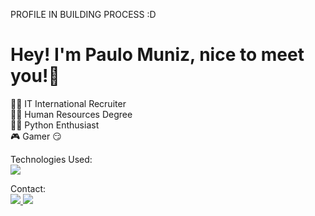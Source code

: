 PROFILE IN BUILDING PROCESS :D 


# Hey! I'm Paulo Muniz, nice to meet you!👋<br>
🤸‍♂️ IT International Recruiter <br>
👨‍🎓 Human Resources Degree <br>
👩‍💻 Python Enthusiast <br>
🎮 Gamer 😏

Technologies Used:<br>
<img src="https://img.shields.io/badge/Python-FFD43B?style=for-the-badge&logo=python&logoColor=blue" />

Contact:<br>
<a href="https://www.linkedin.com/in/paulormuniz/">
  <img src="https://img.shields.io/badge/LinkedIn-0077B5?style=for-the-badge&logo=linkedin&logoColor=white" />
<a href="mailto:paulomuniz@gmail.com">
  <img src="https://img.shields.io/badge/Gmail-D14836?style=for-the-badge&logo=gmail&logoColor=white" />


<!--START_SECTION:waka-->
<!--END_SECTION:waka-->

